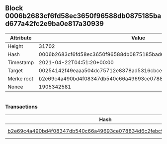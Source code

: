 ## Block 0006b2683cf6fd58ec3650f96588db0875185bad677a42fc2e9ba0e817a30939

Attribute | Value
--- | ---
Height | 31702
Hash | 0006b2683cf6fd58ec3650f96588db0875185bad677a42fc2e9ba0e817a30939
Timestamp | 2021-04-22T04:51:20+00:00
Target | 00254142f49eaaa504dc75712e8378ad5316cbcead634704b3734b6271167cc4
Merke root | b2e69c4a490bd4f08347db540c66a49693ce078834d6c2febc921e6196e87fca
Nonce | 1905342581

```

```

### Transactions

Hash | Amount
--- | ---
[b2e69c4a490bd4f08347db540c66a49693ce078834d6c2febc921e6196e87fca](b2e69c4a490bd4f08347db540c66a49693ce078834d6c2febc921e6196e87fca.md) | 10.00000000 SKEPTI 
